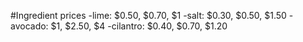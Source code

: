 #Ingredient prices
-lime: $0.50, $0.70, $1
-salt: $0.30, $0.50, $1.50
-avocado: $1, $2.50, $4
-cilantro: $0.40, $0.70, $1.20
